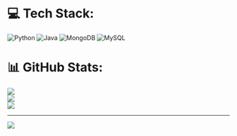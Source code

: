 
# 💻 Tech Stack:
![Python](https://img.shields.io/badge/python-3670A0?style=plastic&logo=python&logoColor=ffdd54) ![Java](https://img.shields.io/badge/java-%23ED8B00.svg?style=plastic&logo=java&logoColor=white) ![MongoDB](https://img.shields.io/badge/MongoDB-%234ea94b.svg?style=plastic&logo=mongodb&logoColor=white) ![MySQL](https://img.shields.io/badge/mysql-%2300f.svg?style=plastic&logo=mysql&logoColor=white)
# 📊 GitHub Stats:
![](https://github-readme-stats.vercel.app/api?username=MaSic-byte&theme=dark&hide_border=false&include_all_commits=false&count_private=true)<br/>
![](https://github-readme-streak-stats.herokuapp.com/?user=MaSic-byte&theme=dark&hide_border=false)<br/>
![](https://github-readme-stats.vercel.app/api/top-langs/?username=MaSic-byte&theme=dark&hide_border=false&include_all_commits=false&count_private=true&layout=compact)

---
[![](https://visitcount.itsvg.in/api?id=MaSic-byte&icon=0&color=1)](https://visitcount.itsvg.in)
